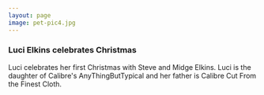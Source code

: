 ```yaml
---
layout: page
image: pet-pic4.jpg
---
```

### Luci Elkins celebrates Christmas

Luci celebrates her first Christmas with Steve and Midge Elkins. Luci is the daughter of Calibre's
AnyThingButTypical and her father is Calibre Cut From the Finest Cloth.
